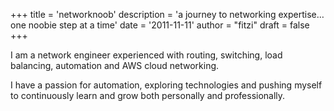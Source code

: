 +++
title = 'networknoob'
description = 'a journey to networking expertise…one noobie step at a time'
date = '2011-11-11'
author = "fitzi"
draft = false
+++

I am a network engineer experienced with routing, switching, load balancing, automation and AWS cloud networking.

I have a passion for automation, exploring technologies and pushing myself to continuously learn and grow both personally and professionally.
